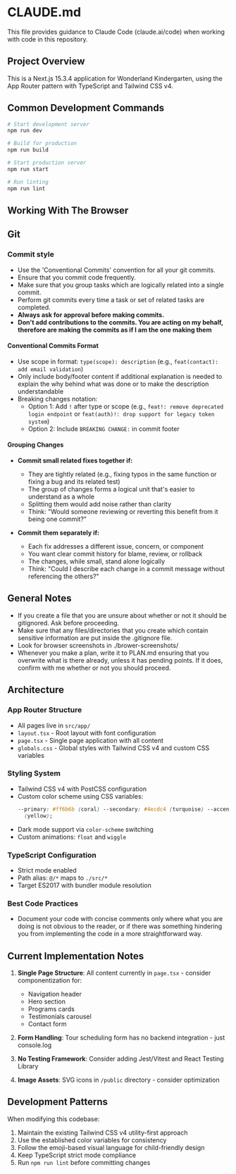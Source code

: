 # CLAUDE.md

This file provides guidance to Claude Code (claude.ai/code) when working with code in this repository.

## Project Overview

This is a Next.js 15.3.4 application for Wonderland Kindergarten, using the App Router pattern with TypeScript and Tailwind CSS v4.

## Common Development Commands

```bash
# Start development server
npm run dev

# Build for production
npm run build

# Start production server
npm run start

# Run linting
npm run lint
```

## Working With The Browser

## Git

### Commit style

- Use the 'Conventional Commits' convention for all your git commits.
- Ensure that you commit code frequently.
- Make sure that you group tasks which are logically related into a single commit.
- Perform git commits every time a task or set of related tasks are completed.
- **Always ask for approval before making commits.**
- **Don't add contributions to the commits. You are acting on my behalf, therefore are making the commits as if I am the one making them**

#### Conventional Commits Format

- Use scope in format: `type(scope): description` (e.g., `feat(contact): add email validation`)
- Only include body/footer content if additional explanation is needed to explain the why behind what was done or to make the description understandable
- Breaking changes notation:
  - Option 1: Add `!` after type or scope (e.g., `feat!: remove deprecated login endpoint` or `feat(auth)!: drop support for legacy token system`)
  - Option 2: Include `BREAKING CHANGE:` in commit footer

#### Grouping Changes

- **Commit small related fixes together if:**
  - They are tightly related (e.g., fixing typos in the same function or fixing a bug and its related test)
  - The group of changes forms a logical unit that's easier to understand as a whole
  - Splitting them would add noise rather than clarity
  - Think: "Would someone reviewing or reverting this benefit from it being one commit?"

- **Commit them separately if:**
  - Each fix addresses a different issue, concern, or component
  - You want clear commit history for blame, review, or rollback
  - The changes, while small, stand alone logically
  - Think: "Could I describe each change in a commit message without referencing the others?"

## General Notes

- If you create a file that you are unsure about whether or not it should be gitignored. Ask before proceeding.
- Make sure that any files/directories that you create which contain sensitive information are put inside the .gitignore file.
- Look for browser screenshots in ./brower-screenshots/
- Whenever you make a plan, write it to PLAN.md ensuring that you overwrite what is there already, unless it has pending points. If it does, confirm with me whether or not you should proceed.

## Architecture

### App Router Structure

- All pages live in `src/app/`
- `layout.tsx` - Root layout with font configuration
- `page.tsx` - Single page application with all content
- `globals.css` - Global styles with Tailwind CSS v4 and custom CSS variables

### Styling System

- Tailwind CSS v4 with PostCSS configuration
- Custom color scheme using CSS variables:
  ```css
  --primary: #ff6b6b (coral) --secondary: #4ecdc4 (turquoise) --accent: #ffe66d
    (yellow);
  ```
- Dark mode support via `color-scheme` switching
- Custom animations: `float` and `wiggle`

### TypeScript Configuration

- Strict mode enabled
- Path alias: `@/*` maps to `./src/*`
- Target ES2017 with bundler module resolution

### Best Code Practices

- Document your code with concise comments only where what you are doing is not obvious to the reader, or if there was something hindering you from implementing the code in a more straightforward way.

## Current Implementation Notes

1. **Single Page Structure**: All content currently in `page.tsx` - consider componentization for:
   - Navigation header
   - Hero section
   - Programs cards
   - Testimonials carousel
   - Contact form

2. **Form Handling**: Tour scheduling form has no backend integration - just console.log

3. **No Testing Framework**: Consider adding Jest/Vitest and React Testing Library

4. **Image Assets**: SVG icons in `/public` directory - consider optimization

## Development Patterns

When modifying this codebase:

1. Maintain the existing Tailwind CSS v4 utility-first approach
2. Use the established color variables for consistency
3. Follow the emoji-based visual language for child-friendly design
4. Keep TypeScript strict mode compliance
5. Run `npm run lint` before committing changes
